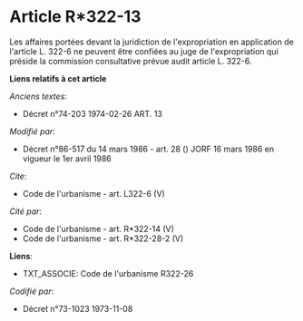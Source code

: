 # Article R*322-13

Les affaires portées devant la juridiction de l'expropriation en application de l'article L. 322-6 ne peuvent être confiées
au juge de l'expropriation qui préside la commission consultative prévue audit article L. 322-6.

**Liens relatifs à cet article**

_Anciens textes_:

  - Décret n°74-203 1974-02-26 ART. 13

_Modifié par_:

  - Décret n°86-517 du 14 mars 1986 - art. 28 () JORF 16 mars 1986 en vigueur le 1er avril 1986

_Cite_:

  - Code de l'urbanisme - art. L322-6 (V)

_Cité par_:

  - Code de l'urbanisme - art. R*322-14 (V)
  - Code de l'urbanisme - art. R*322-28-2 (V)

**Liens**:

  - TXT_ASSOCIE: Code de l'urbanisme R322-26

_Codifié par_:

  - Décret n°73-1023 1973-11-08
